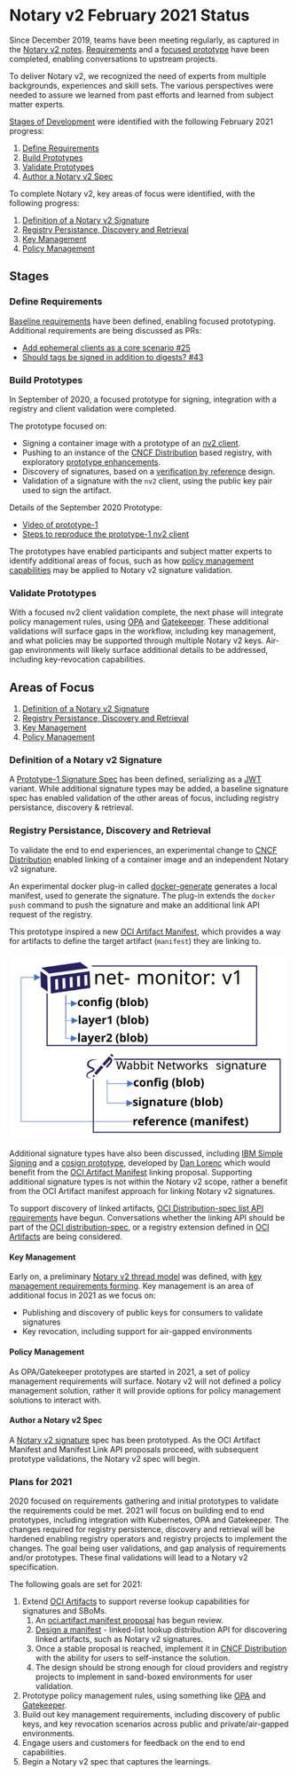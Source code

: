# Notary v2 February 2021 Status

Since December 2019, teams have been meeting regularly, as captured in the [Notary v2 notes][nv2-notes]. [Requirements][nv2-requirements] and a [focused prototype][nv2-prototype] have been completed, enabling conversations to upstream projects.

To deliver Notary v2, we recognized the need of experts from multiple backgrounds, experiences and skill sets. The various perspectives were needed to assure we learned from past efforts and learned from subject matter experts.

[Stages of Development](./README.md#stages-of-development) were identified with the following February 2021 progress:

1. [Define Requirements](#define-requirements)
1. [Build Prototypes](#build-prototypes)
1. [Validate Prototypes](#validate-prototypes)
1. [Author a Notary v2 Spec](#author-a-notary-v2-spec)

To complete Notary v2, key areas of focus were identified, with the following progress:

1. [Definition of a Notary v2 Signature](#definition-of-a-notary-v2-signature)
1. [Registry Persistance, Discovery and Retrieval](#registry-persistance-discovery-and-retrieval)
1. [Key Management](#key-management)
1. [Policy Management](#policy-management)

## Stages

### Define Requirements

[Baseline requirements][nv2-requirements] have been defined, enabling focused prototyping. Additional requirements are being discussed as PRs:

- [Add ephemeral clients as a core scenario #25](https://github.com/notaryproject/requirements/issues/25)
- [Should tags be signed in addition to digests? #43](https://github.com/notaryproject/requirements/issues/43)

### Build Prototypes

In September of 2020, a focused prototype for signing, integration with a registry and client validation were completed.

The prototype focused on:

- Signing a container image with a prototype of an [nv2 client](https://github.com/notaryproject/nv2).
- Pushing to an instance of the [CNCF Distribution][cncf-distribution] based registry, with exploratory [prototype enhancements](https://github.com/notaryproject/distribution/pull/2).
- Discovery of signatures, based on a [verification by reference](https://github.com/notaryproject/requirements/blob/main/verification-by-reference.md) design.
- Validation of a signature with the `nv2` client, using the public key pair used to sign the artifact.

Details of the September 2020 Prototype:

- [Video of prototype-1](https://youtu.be/ciNW19F_T_8?t=367)  
- [Steps to reproduce the prototype-1 nv2 client](https://github.com/notaryproject/nv2/tree/prototype-1/docs/nv2)

The prototypes have enabled participants and subject matter experts to identify additional areas of focus, such as how [policy management capabilities](https://github.com/notaryproject/requirements/issues/42) may be applied to Notary v2 signature validation.

### Validate Prototypes

With a focused nv2 client validation complete, the next phase will integrate policy management rules, using [OPA][opa] and [Gatekeeper][gatekeeper]. These additional validations will surface gaps in the workflow, including key management, and what policies may be supported through multiple Notary v2 keys. Air-gap environments will likely surface additional details to be addressed, including key-revocation capabilities.

## Areas of Focus

1. [Definition of a Notary v2 Signature](#definition-of-a-notary-v2-signature)
1. [Registry Persistance, Discovery and Retrieval](#registry-persistance-discovery-and-retrieval)
1. [Key Management](#key-management)
1. [Policy Management](#policy-management)

### Definition of a Notary v2 Signature

A [Prototype-1 Signature Spec][nv2-signature-spec] has been defined, serializing as a [JWT](https://tools.ietf.org/html/rfc7519) variant. While additional signature types may be added, a baseline signature spec has enabled validation of the other areas of focus, including registry persistance, discovery & retrieval.

### Registry Persistance, Discovery and Retrieval

To validate the end to end experiences, an experimental change to [CNCF Distribution](https://github.com/notaryproject/distribution/pull/2/) enabled linking of a container image and an independent Notary v2 signature.

An experimental docker plug-in called [docker-generate](https://github.com/shizhMSFT/docker-generate) generates a local manifest, used to generate the signature. The plug-in extends the `docker push` command to push the signature and make an additional link API request of the registry.

This prototype inspired a new [OCI Artifact Manifest][oci-artifact-manifest], which provides a way for artifacts to define the target artifact (`manifest`) they are linking to.

![net-monitor signed image](./media/net-monitor-signatures.svg)

Additional signature types have also been discussed, including [IBM Simple Signing](https://cloud.ibm.com/docs/Registry?topic=Registry-registry_trustedcontent) and a [cosign prototype](https://github.com/projectcosign/cosign), developed by [Dan Lorenc](https://github.com/dlorenc) which would benefit from the [OCI Artifact Manifest][oci-artifact-manifest] linking proposal. Supporting additional signature types is not within the Notary v2 scope, rather a benefit from the OCI Artifact manifest approach for linking Notary v2 signatures.

To support discovery of linked artifacts, [OCI Distribution-spec list API requirements](https://github.com/opencontainers/distribution-spec/pull/229) have begun. Conversations whether the linking API should be part of the [OCI distribution-spec][oci-distribution-spec], or a registry extension defined in [OCI Artifacts][oci-artifacts] are being considered.

#### Key Management

Early on, a preliminary [Notary v2 thread model](https://github.com/notaryproject/requirements/blob/main/threatmodel.md) was defined, with [key management requirements forming](https://github.com/notaryproject/requirements/pull/38). Key management is an area of additional focus in 2021 as we focus on:

- Publishing and discovery of public keys for consumers to validate signatures
- Key revocation, including support for air-gapped environments

#### Policy Management

As OPA/Gatekeeper prototypes are started in 2021, a set of policy management requirements will surface. Notary v2 will not defined a policy management solution, rather it will provide options for policy management solutions to interact with.

#### Author a Notary v2 Spec

A [Notary v2 signature][nv2-signature-spec] spec has been prototyped. As the OCI Artifact Manifest and Manifest Link API proposals proceed, with subsequent prototype validations, the Notary v2 spec will begin.

### Plans for 2021

2020 focused on requirements gathering and initial prototypes to validate the requirements could be met. 2021 will focus on building end to end prototypes, including integration with Kubernetes, OPA and Gatekeeper. The changes required for registry persistence, discovery and retrieval will be hardened enabling registry operators and registry projects to implement the changes. The goal being user validations, and gap analysis of requirements and/or prototypes. These final validations will lead to a Notary v2 specification.

The following goals are set for 2021:

1. Extend [OCI Artifacts][oci-artifacts] to support reverse lookup capabilities for signatures and SBoMs.
    1. An [oci.artifact.manifest proposal][oci-artifact-manifest] has begun review.
    1. [Design a manifest](https://github.com/opencontainers/distribution-spec/pull/229) - linked-list lookup distribution API for discovering linked artifacts, such as Notary v2 signatures.
    1. Once a stable proposal is reached, implement it in [CNCF Distribution][cncf-distribution] with the ability for users to self-instance the solution.
    1. The design should be strong enough for cloud providers and registry projects to implement in sand-boxed environments for user validation.
1. Prototype policy management rules, using something like [OPA][opa] and [Gatekeeper][gatekeeper].
1. Build out key management requirements, including discovery of public keys, and key revocation scenarios across public and private/air-gapped environments.
1. Engage users and customers for feedback on the end to end capabilities.
1. Begin a Notary v2 spec that captures the learnings.

[cncf-distribution]:            https://github.com/distribution/distribution  
[containerd]:                   https://github.com/containerd
[docker-client]:                https://www.docker.com/products/docker-desktop
[gatekeeper]:                   https://github.com/open-policy-agent/gatekeeper
[kickoff-attendees]:            https://github.com/notaryproject/meeting-notes/blob/main/meeting-notes-2019.md#attendees
[moby]:                         https://github.com/moby
[notaryv2-kickoff]:             https://github.com/notaryproject/meeting-notes/blob/main/meeting-notes-2019.md#notary-v2-kickoff-meeting
[non-requirements]:             ../requirements#non-goals
[nv2-notes]:                    https://hackmd.io/_vrqBGAOSUC_VWvFzWruZw
[nv2-requirements]:             ../requirements.md
[nv2-scenarios]:                ../scenarios.md
[nv2-prototype]:                https://github.com/notaryproject/nv2/tree/prototype-1/docs/nv2
[nv2-signature-spec]:           https://github.com/notaryproject/nv2/tree/prototype-1/docs/signature
[nv2-key-management]:           https://github.com/notaryproject/requirements/pull/38/
[nv2-distribution-spec]:        https://github.com/opencontainers/artifacts/pull/29
[oci-artifacts]:                https://github.com/opencontainers/artifacts
[oci-artifact-manifest]:        https://github.com/opencontainers/artifacts/pull/29
[oci-distribution-spec]:        https://github.com/opencontainers/distribution-spec
[oci-distribution-conformance]: https://github.com/opencontainers/oci-conformance
[opa]:                          https://github.com/open-policy-agent
[oras]:                         https://github.com/deislabs/oras
